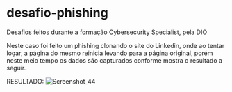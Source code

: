 # desafio-phishing
Desafios feitos durante a formação Cybersecurity Specialist, pela DIO

Neste caso foi feito um phishing clonando o site do Linkedin, onde ao tentar logar, a página do mesmo reinicia levando
para a página original, porém neste meio tempo os dados são capturados conforme mostra o resultado a seguir.

RESULTADO: 
![Screenshot_44](https://user-images.githubusercontent.com/119900744/234048309-c46cfd4d-bb78-4387-9f9d-efff6acd9d68.png)
